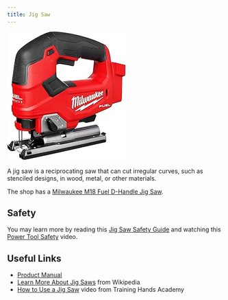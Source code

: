 ```yaml
---
title: Jig Saw
---
```


![Milwaukee M18 Fuel D-Handle Jig Saw](jig-saw.jpg)

A jig saw is a reciprocating saw that can cut irregular curves, such as stenciled designs, in wood, metal, or other materials.

The shop has a [Milwaukee M18 Fuel D-Handle Jig Saw](./Milwaukee_M18_Jig_Saw.pdf).

## Safety

You may learn more by reading this [Jig Saw Safety Guide](https://www.powertoolinstitute.com/pti-includes/pdfs/Tool-Specific-Files/Jig-Saw.pdf) and
watching this [Power Tool Safety](http://www.powertoolinstitute.com/pti-pages/videos/Power-Tool-Safety-Video-2018/index.html) video.

## Useful Links

* [Product Manual](./Milwaukee_M18_Jig_Saw.pdf)
* [Learn More About Jig Saws](https://en.wikipedia.org/wiki/Jig_saw) from Wikipedia
* [How to Use a Jig Saw](https://www.youtube.com/watch?v=_ztM_Y_PlAo&t=334s) video from Training Hands Academy
